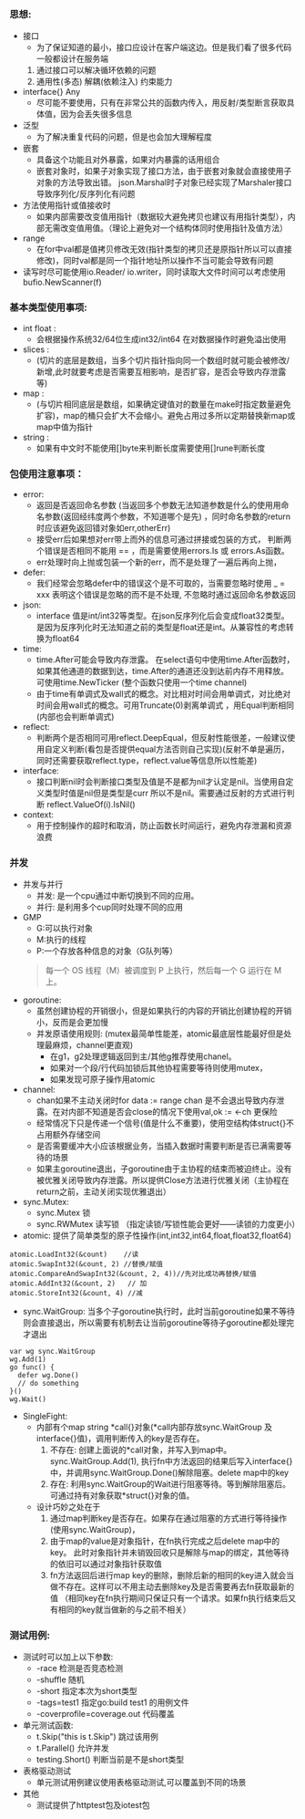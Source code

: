 ### 思想:
* 接口 
  * 为了保证知道的最小，接口应设计在客户端这边。但是我们看了很多代码一般都设计在服务端
  1. 通过接口可以解决循环依赖的问题
  2. 通用性(多态) 解耦(依赖注入)  约束能力
* interface{} Any  
  * 尽可能不要使用，只有在非常公共的函数内传入，用反射/类型断言获取具体值，因为会丢失很多信息
* 泛型  
  * 为了解决重复代码的问题，但是也会加大理解程度
* 嵌套
  * 具备这个功能且对外暴露，如果对内暴露的话用组合
  * 嵌套对象时，如果子对象实现了接口方法，由于嵌套对象就会直接使用子对象的方法导致出错。 json.Marshal时子对象已经实现了Marshaler接口导致序列化/反序列化有问题
* 方法使用指针或值接收时
  * 如果内部需要改变值用指针（数据较大避免拷贝也建议有用指针类型），内部无需改变值用值。（理论上避免对一个结构体同时使用指针及值方法）
* range 
  * 在for中val都是值拷贝修改无效(指针类型的拷贝还是原指针所以可以直接修改)，同时val都是同一个指针地址所以操作不当可能会导致有问题
* 读写时尽可能使用io.Reader/ io.writer，同时读取大文件时间可以考虑使用bufio.NewScanner(f)


### 基本类型使用事项:
* int float : 
  * 会根据操作系统32/64位生成int32/int64 在对数据操作时避免溢出使用
* slices    : 
  * (切片的底层是数组，当多个切片指针指向同一个数组时就可能会被修改/新增,此时就要考虑是否需要互相影响，是否扩容，是否会导致内存泄露等)
* map       : 
  * (与切片相同底层是数组，如果确定键值对的数量在make时指定数量避免扩容)，map的桶只会扩大不会缩小。避免占用过多所以定期替换新map或map中值为指针
* string    :
  * 如果有中文时不能使用[]byte来判断长度需要使用[]rune判断长度


### 包使用注意事项：
* error: 
  * 返回是否返回命名参数 (当返回多个参数无法知道参数是什么的使用用命名参数(返回经纬度两个参数，不知道哪个是先) ，同时命名参数的return时应该避免返回错对象如err,otherErr)
  * 接受err后如果想对err带上而外的信息可通过拼接或包装的方式， 判断两个错误是否相同不能用 == ，而是需要使用errors.Is 或 errors.As函数。
  * err处理时向上抛或包装一个新的err，而不是处理了一遍后再向上抛，
* defer: 
  * 我们经常会忽略defer中的错误这个是不可取的，当需要忽略时使用 _ = xxx 表明这个错误是忽略的而不是不处理, 不忽略时通过返回命名参数返回
* json:
  * interface 值是int/int32等类型。在json反序列化后会变成float32类型。是因为反序列化时无法知道之前的类型是float还是int。从兼容性的考虑转换为float64
* time:
  * time.After可能会导致内存泄露。 在select语句中使用time.After函数时，如果其他通道的数据到达，time.After的通道还没到达前内存不用释放。可使用time.NewTicker (整个函数只使用一个time channel)
  * 由于time有单调式及wall式的概念。对比相对时间会用单调式，对比绝对时间会用wall式的概念。可用Truncate(0)剥离单调式 ，用Equal判断相同(内部也会判断单调式)
* reflect:
  * 判断两个是否相同可用reflect.DeepEqual，但反射性能很差，一般建议使用自定义判断(看包是否提供equal方法否则自己实现)(反射不单是遍历，同时还需要获取reflect.type，reflect.value等信息所以性能差)
* interface:
  * 接口判断nil时会判断接口类型及值是不是都为nil才认定是nil。当使用自定义类型时值是nil但是类型是curr 所以不是nil。需要通过反射的方式进行判断 reflect.ValueOf(i).IsNil()
* context:
  * 用于控制操作的超时和取消，防止函数长时间运行，避免内存泄漏和资源浪费


### 并发
* 并发与并行    
  * 并发: 是一个cpu通过中断切换到不同的应用。  
  * 并行: 是利用多个cup同时处理不同的应用
* GMP   
  * G:可以执行对象
  * M:执行的线程
  * P:一个存放各种信息的对象（G队列等）   
  >每一个 OS 线程（M）被调度到 P 上执行，然后每一个 G 运行在 M 上。
* goroutine: 
  * 虽然创建协程的开销很小，但是如果执行的内容的开销比创建协程的开销小，反而是会更加慢
  * 并发原语使用规则:  (mutex最简单性能差，atomic最底层性能最好但是处理最麻烦，channel更直观)
    * 在g1，g2处理逻辑返回到主/其他g推荐使用chanel。
    * 如果对一个段/行代码加锁后其他协程需要等待则使用mutex，
    * 如果发现可原子操作用atomic 
* channel: 
  * chan如果不主动关闭时for data := range chan 是不会退出导致内存泄露。在对内部不知道是否会close的情况下使用val,ok := <-ch 更保险
  * 经常情况下只是传递一个信号(值是什么不重要)，使用空结构体struct{}不占用额外存储空间
  * 是否需要缓冲大小应该根据业务，当插入数据时需要判断是否已满需要等待的场景
  * 如果主goroutine退出，子goroutine由于主协程的结束而被迫终止。没有被优雅关闭导致内存泄露。所以提供Close方法进行优雅关闭（主协程在return之前，主动关闭实现优雅退出）
* sync.Mutex:
  * sync.Mutex 锁
  * sync.RWMutex 读写锁 （指定读锁/写锁性能会更好——读锁的力度更小）
* atomic: 提供了简单类型的原子性操作(int,int32,int64,float,float32,float64)
```
atomic.LoadInt32(&count)    //读
atomic.SwapInt32(&count, 2) //替换/赋值
atomic.CompareAndSwapInt32(&count, 2, 4))//先对比成功再替换/赋值 
atomic.AddInt32(&count, 2)   // 加
atomic.StoreInt32(&count, 4) //减
```
* sync.WaitGroup: 当多个子goroutine执行时，此时当前goroutine如果不等待则会直接退出，所以需要有机制去让当前goroutine等待子goroutine都处理完才退出
```
var wg sync.WaitGroup
wg.Add(1)
go func() {
  defer wg.Done()
  // do something
}()
wg.Wait()
```
* SingleFight:
  * 内部有个map string *call{}对象(*call内部存放sync.WaitGroup 及 interface{}值)，调用判断传入的key是否存在。
    1. 不存在: 创建上面说的*call对象，并写入到map中。sync.WaitGroup.Add(1), 执行fn中方法返回的结果后写入interface{}中，并调用sync.WaitGroup.Done()解除阻塞。delete map中的key
    2. 存在: 利用sync.WaitGroup的Wait进行阻塞等待。等到解除阻塞后。可通过持有对象获取*struct{}对象的值。
  * 设计巧妙之处在于
    1. 通过map判断key是否存在。如果存在通过阻塞的方式进行等待操作(使用sync.WaitGroup)，
    2. 由于map的value是对象指针，在fn执行完成之后delete map中的key。 此时对象指针并未销毁回收只是解除与map的绑定，其他等待的依旧可以通过对象指针获取值
    3. fn方法返回后进行map key的删除，删除后新的相同的key进入就会当做不存在。这样可以不用主动去删除key及是否需要再去fn获取最新的值 （相同key在fn执行期间只保证只有一个请求。如果fn执行结束后又有相同的key就当做新的与之前不相关）







### 测试用例:
* 测试时可以加上以下参数: 
  * -race 检测是否竞态检测     
  * -shuffle 随机    
  * -short 指定本次为short类型    
  * -tags=test1 指定go:build test1 的用例文件
  * -coverprofile=coverage.out 代码覆盖
* 单元测试函数:		     
  * t.Skip("this is t.Skip") 跳过该用例		
  * t.Parallel() 允许并发       
  * testing.Short() 判断当前是不是short类型
* 表格驱动测试
  * 单元测试用例建议使用表格驱动测试,可以覆盖到不同的场景
* 其他
  * 测试提供了httptest包及iotest包